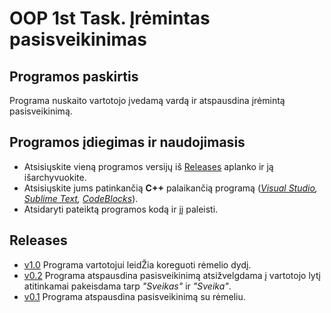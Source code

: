 # OOP 1st Task. Įrėmintas pasisveikinimas

## Programos paskirtis ##

Programa nuskaito vartotojo įvedamą vardą ir atspausdina įrėmintą pasisveikinimą.

## Programos įdiegimas ir naudojimasis ##

* Atsisiųskite vieną programos versijų iš [Releases](https://github.com/aurimasruk/OOP-1st-Task/releases) aplanko ir ją išarchyvuokite.
* Atsisiųskite jums patinkančią __C++__ palaikančią programą (_[Visual Studio](https://visualstudio.microsoft.com/downloads/), [Sublime Text](https://www.sublimetext.com/3), [CodeBlocks](https://www.codeblocks.org/downloads/)_).
* Atsidaryti pateiktą programos kodą ir jį paleisti.

## Releases ##

* [v1.0](https://github.com/aurimasruk/OOP-1st-Task/releases/tag/v1.0) Programa vartotojui leidŽia koreguoti rėmelio dydį.
* [v0.2](https://github.com/aurimasruk/OOP-1st-Task/releases/tag/v0.2) Programa atspausdina pasisveikinimą atsižvelgdama į vartotojo lytį atitinkamai pakeisdama tarp _"Sveikas"_ ir _"Sveika"_.
* [v0.1](https://github.com/aurimasruk/OOP-1st-Task/releases/tag/v0.1) Programa atspausdina pasisveikinimą su rėmeliu.
